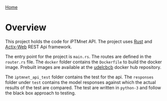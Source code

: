[Home](/README.md) 

# Overview
This project holds the code for iPTMnet API. The project uses [Rust](https://www.rust-lang.org/en-US/) and [Actix-Web](https://github.com/actix/actix-web) REST Api framework. 

The entry point for the project is `main.rs`. The routes are defined in the `router.rs` file. The `docker` folder contains the `Dockerfile` to build the docker image. Prebuilt images are available at the [udelcbcb](https://hub.docker.com/u/udelcbcb/) docker hub repository.   

The `iptmnet_api_test` folder contains the test for the api. The `responses` folder under `test` contains the model responses against which the actual results of the test are compared. The test are written in `python-3` and follow the black box approach to testing.  

